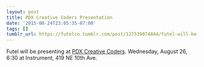 ```yaml
---
layout: post
title: PDX Creative Coders Presentation
date: '2015-08-24T23:05:35-07:00'
tags: []
tumblr_url: https://futelco.tumblr.com/post/127539074844/futel-will-be-presenting-at-pdx-creative
---
```

Futel will be presenting at [PDX Creative Coders](http://www.meetup.com/PDX-Creative-Coders/events/223295033/).&nbsp;Wednesday, August 26, 6:30 at Instrument,&nbsp;419 NE 10th Ave.

